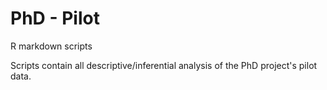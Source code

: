 # PhD - Pilot

R markdown scripts

Scripts contain all descriptive/inferential analysis of the PhD project's pilot data.
